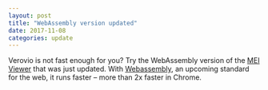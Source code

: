 ```yaml
---
layout: post
title: "WebAssembly version updated"
date: 2017-11-08
categories: update
---
```


Verovio is not fast enough for you? Try the WebAssembly version of the [MEI Viewer](http://www.verovio.org/mei-viewer-wasm.xhtml) that was just updated. With [Webassembly](http://webassembly.org/), an upcoming standard for the web, it runs faster – more than 2x faster in Chrome.